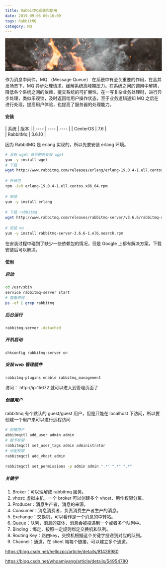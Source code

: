 ```yaml
---
title: RabbitMQ安装和使用
date: 2019-09-05 00:16:09
tags: RabbitMQ
category: MQ
---
```


![Photo by Vadim Sadovski on Unsplash](RabbitMQ安装和使用/rabbitmq.png)

作为消息中间件，MQ （Message Queue） 在系统中有至关重要的作用，在高并发场景下，MQ 异步处理请求，缓解系统高峰期压力。在系统之间的调用中解耦，降低各个系统之间的依赖，提交系统的可扩展性。在一写复杂业务处理时，进行异步处理，类似乐观锁，及时返回给用户操作状态，至于业务逻辑通知 MQ 之后在进行处理，提高用户体验，也提高了服务器的处理能力。
<!--more-->


#### 安装

|  系统    |   版本   | 
| ---- | ---- | ---- |
| CenterOS |  7.6       |  
|   RabbitMq  | 3.6.10    | 

因为 RabbitMQ 是 erlang 实现的，所以先要安装 erlang 环境。

```bash
# 没有 wget 命令的先安装 wget
yum -y install wget
# 下载
wget http://www.rabbitmq.com/releases/erlang/erlang-19.0.4-1.el7.centos.x86_64.rpm

# 升级包
rpm -ivh erlang-19.0.4-1.el7.centos.x86_64.rpm

# 安装
yum -y install erlang

# 下载 rabbitmq
wget http://www.rabbitmq.com/releases/rabbitmq-server/v3.6.6/rabbitmq-server-3.6.6-1.el6.noarch.rpm

# 安装 mq
yum -y install rabbitmq-server-3.6.6-1.el6.noarch.rpm

```

在安装过程中碰到了缺少一些依赖包的情况，但是 Google 上都有解决方案，下载安装后可以解决。

#### 使用

##### 启动
```bash
cd /usr/sbin
service rabbitmq-server start
# 查看进程
ps -ef | grep rabbitmq 
```

##### 后台运行
```bash
rabbitmq-server -detached
```

##### 开机启动
```bash
chkconfig rabbitmq-server on
```
##### 安装 web 管理插件
```bash
rabbitmq-plugins enable rabbitmq_management

```
访问： http://ip:15672 就可以进入到管理页面了

##### 创建用户

rabbitmq 有个默认的 guest/guest 用户，但是只能在 localhost 下访问，所以要创建一个用户来可以进行远程访问

```bash
# 创建用户
abbitmqctl add_user admin admin
# 授予权限
rabbitmqctl set_user_tags admin administrator
# 分配权限
rabbitmqctl add_vhost admin

rabbitmqctl set_permissions -p admin admin ".*" ".*" ".*"

```


##### 关键字

1. Broker：可以理解成 rabbitmq 服务。
2. vhost:  虚拟主机，一个 broker 可以创建多个 vhost，用作权限分离。
3. Producer：消息生产者，消息的来源。
4. Consumer：消息消费者，负责消费生产者生产的消息。
5. Exchange：交换机，可以看作是一个消息的中转站。
6. Queue：队列，消息的载体，消息会被投递到一个或者多个队列中。
7. Binding：绑定，按照一定规则绑定交换机和队列。
8. Routing Key：路由key，交换机根据这个关键字投递到对应的队列。
9. Channel：通道，在 client 端每个链接，可以建立多个通道。





https://blog.csdn.net/hellozpc/article/details/81436980


https://blog.csdn.net/whoamiyang/article/details/54954780



